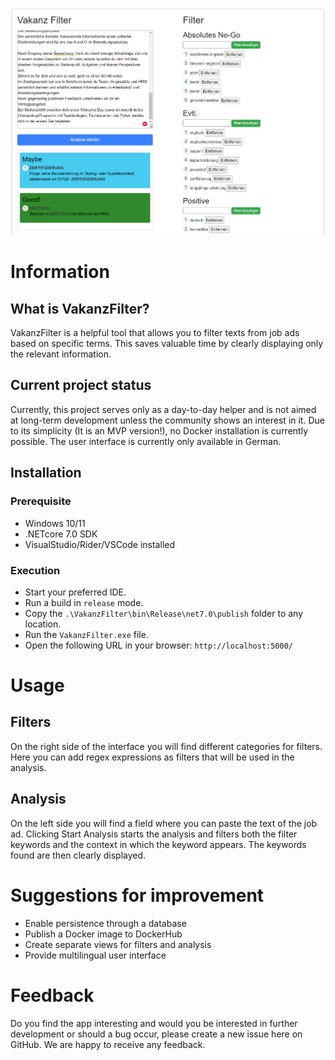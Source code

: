 ![Alt text](./Ressources/image.png)

# Information 
## What is VakanzFilter?
VakanzFilter is a helpful tool that allows you to filter texts from job ads based on specific terms. This saves valuable time by clearly displaying only the relevant information.

## Current project status
Currently, this project serves only as a day-to-day helper and is not aimed at long-term development unless the community shows an interest in it. Due to its simplicity (It is an MVP version!), no Docker installation is currently possible. The user interface is currently only available in German.

## Installation
### Prerequisite
- Windows 10/11
- .NETcore 7.0 SDK
- VisualStudio/Rider/VSCode installed

### Execution
- Start your preferred IDE.
- Run a build in `release` mode.
- Copy the `.\VakanzFilter\bin\Release\net7.0\publish` folder to any location.
- Run the `VakanzFilter.exe` file.
- Open the following URL in your browser: `http://localhost:5000/`

# Usage
## Filters
On the right side of the interface you will find different categories for filters. Here you can add regex expressions as filters that will be used in the analysis.

## Analysis
On the left side you will find a field where you can paste the text of the job ad. Clicking Start Analysis starts the analysis and filters both the filter keywords and the context in which the keyword appears. The keywords found are then clearly displayed.

# Suggestions for improvement
- Enable persistence through a database
- Publish a Docker image to DockerHub
- Create separate views for filters and analysis
- Provide multilingual user interface

# Feedback
Do you find the app interesting and would you be interested in further development or should a bug occur, please create a new issue here on GitHub. We are happy to receive any feedback.
